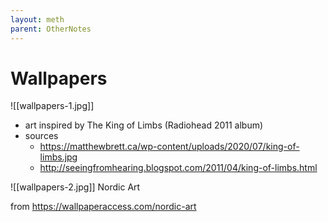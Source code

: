 ```yaml
---
layout: meth
parent: OtherNotes
---
```

# Wallpapers

![[wallpapers-1.jpg]]

- art inspired by The King of Limbs (Radiohead 2011 album) 
- sources
	- <https://matthewbrett.ca/wp-content/uploads/2020/07/king-of-limbs.jpg>
	- <http://seeingfromhearing.blogspot.com/2011/04/king-of-limbs.html>

![[wallpapers-2.jpg]]
Nordic Art

from <https://wallpaperaccess.com/nordic-art>